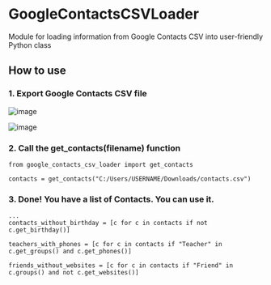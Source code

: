 # GoogleContactsCSVLoader
Module for loading information from Google Contacts CSV into user-friendly Python class

## How to use

### 1. Export Google Contacts CSV file

![image](https://user-images.githubusercontent.com/58120335/180963638-bbebf5f0-5675-4807-b136-06689be7263b.png)

![image](https://user-images.githubusercontent.com/58120335/180963981-75901b64-3b4c-4aa4-8d85-0cc29ee2f98b.png)

### 2. Call the get_contacts(filename) function
    from google_contacts_csv_loader import get_contacts
    
    contacts = get_contacts("C:/Users/USERNAME/Downloads/contacts.csv")
    
### 3. Done! You have a list of Contacts. You can use it.

    ...
    contacts_without_birthday = [c for c in contacts if not c.get_birthday()]
    
    teachers_with_phones = [c for c in contacts if "Teacher" in c.get_groups() and c.get_phones()]
    
    friends_without_websites = [c for c in contacts if "Friend" in c.groups() and not c.get_websites()]
    
